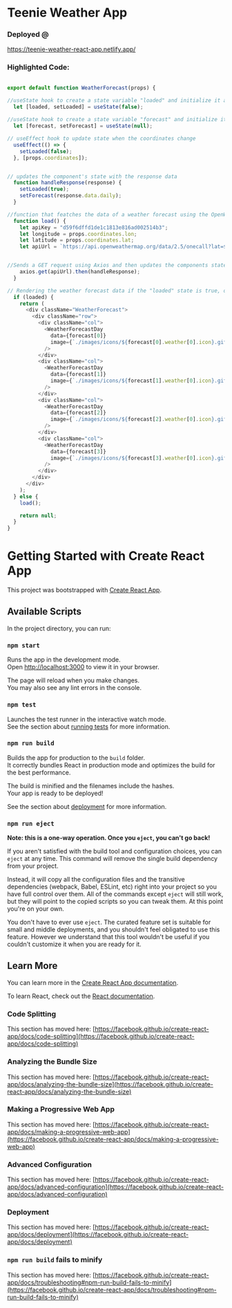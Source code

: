 # Teenie Weather App

### Deployed @ 
https://teenie-weather-react-app.netlify.app/

### Highlighted Code: 
```javascript

export default function WeatherForecast(props) {

//useState hook to create a state variable "loaded" and initialize it as "false"
  let [loaded, setLoaded] = useState(false);
  
//useState hook to create a state variable "forecast" and initialize it as "null"
  let [forecast, setForecast] = useState(null);

// useEffect hook to update state when the coordinates change
  useEffect(() => {
    setLoaded(false);
  }, [props.coordinates]);


// updates the component's state with the response data
  function handleResponse(response) {
    setLoaded(true);
    setForecast(response.data.daily);
  }

//function that featches the data of a weather forecast using the OpenWeatherMap API
  function load() {
    let apiKey = "d59f6dffd1de1c1813e816ad002514b3";
    let longitude = props.coordinates.lon;
    let latitude = props.coordinates.lat;
    let apiUrl = `https://api.openweathermap.org/data/2.5/onecall?lat=${latitude}&lon=${longitude}&appid=${apiKey}&units=imperial`;


//Sends a GET request using Axios and then updates the components state with response data
    axios.get(apiUrl).then(handleResponse);
  }

// Rendering the weather forecast data if the "loaded" state is true, or else it calls load function and returns null
  if (loaded) {
    return (
      <div className="WeatherForecast">
        <div className="row">
          <div className="col">
            <WeatherForecastDay
              data={forecast[0]}
              image={`./images/icons/${forecast[0].weather[0].icon}.gif`}
            />
          </div>
          <div className="col">
            <WeatherForecastDay
              data={forecast[1]}
              image={`./images/icons/${forecast[1].weather[0].icon}.gif`}
            />
          </div>
          <div className="col">
            <WeatherForecastDay
              data={forecast[2]}
              image={`./images/icons/${forecast[2].weather[0].icon}.gif`}
            />
          </div>
          <div className="col">
            <WeatherForecastDay
              data={forecast[3]}
              image={`./images/icons/${forecast[3].weather[0].icon}.gif`}
            />
          </div>
        </div>
      </div>
    );
  } else {
    load();

    return null;
  }
}
```

# Getting Started with Create React App

This project was bootstrapped with [Create React App](https://github.com/facebook/create-react-app).

## Available Scripts

In the project directory, you can run:

### `npm start`

Runs the app in the development mode.\
Open [http://localhost:3000](http://localhost:3000) to view it in your browser.

The page will reload when you make changes.\
You may also see any lint errors in the console.

### `npm test`

Launches the test runner in the interactive watch mode.\
See the section about [running tests](https://facebook.github.io/create-react-app/docs/running-tests) for more information.

### `npm run build`

Builds the app for production to the `build` folder.\
It correctly bundles React in production mode and optimizes the build for the best performance.

The build is minified and the filenames include the hashes.\
Your app is ready to be deployed!

See the section about [deployment](https://facebook.github.io/create-react-app/docs/deployment) for more information.

### `npm run eject`

**Note: this is a one-way operation. Once you `eject`, you can't go back!**

If you aren't satisfied with the build tool and configuration choices, you can `eject` at any time. This command will remove the single build dependency from your project.

Instead, it will copy all the configuration files and the transitive dependencies (webpack, Babel, ESLint, etc) right into your project so you have full control over them. All of the commands except `eject` will still work, but they will point to the copied scripts so you can tweak them. At this point you're on your own.

You don't have to ever use `eject`. The curated feature set is suitable for small and middle deployments, and you shouldn't feel obligated to use this feature. However we understand that this tool wouldn't be useful if you couldn't customize it when you are ready for it.

## Learn More

You can learn more in the [Create React App documentation](https://facebook.github.io/create-react-app/docs/getting-started).

To learn React, check out the [React documentation](https://reactjs.org/).

### Code Splitting

This section has moved here: [https://facebook.github.io/create-react-app/docs/code-splitting](https://facebook.github.io/create-react-app/docs/code-splitting)

### Analyzing the Bundle Size

This section has moved here: [https://facebook.github.io/create-react-app/docs/analyzing-the-bundle-size](https://facebook.github.io/create-react-app/docs/analyzing-the-bundle-size)

### Making a Progressive Web App

This section has moved here: [https://facebook.github.io/create-react-app/docs/making-a-progressive-web-app](https://facebook.github.io/create-react-app/docs/making-a-progressive-web-app)

### Advanced Configuration

This section has moved here: [https://facebook.github.io/create-react-app/docs/advanced-configuration](https://facebook.github.io/create-react-app/docs/advanced-configuration)

### Deployment

This section has moved here: [https://facebook.github.io/create-react-app/docs/deployment](https://facebook.github.io/create-react-app/docs/deployment)

### `npm run build` fails to minify

This section has moved here: [https://facebook.github.io/create-react-app/docs/troubleshooting#npm-run-build-fails-to-minify](https://facebook.github.io/create-react-app/docs/troubleshooting#npm-run-build-fails-to-minify)
